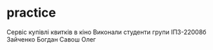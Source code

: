 # practice
Сервіс купівлі квитків в кіно
Виконали студенти групи ІПЗ-22008б
Зайченко Богдан
Савош Олег
